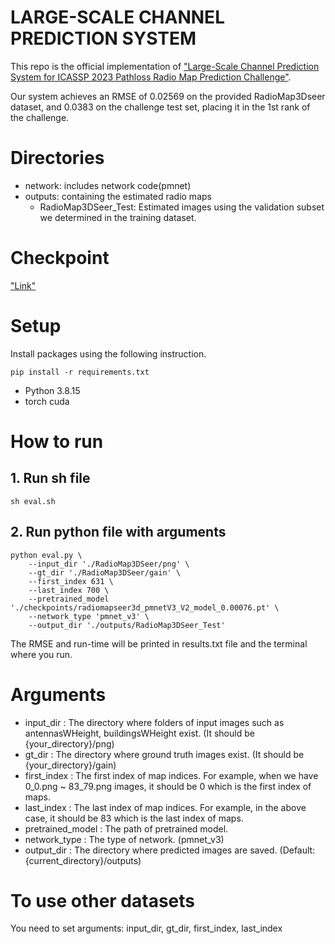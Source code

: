# LARGE-SCALE CHANNEL PREDICTION SYSTEM
This repo is the official implementation of ["Large-Scale Channel Prediction System for ICASSP 2023 Pathloss Radio Map Prediction Challenge"](https://ieeexplore.ieee.org/document/10095257).

Our system achieves an RMSE of 0.02569 on the provided RadioMap3Dseer dataset, and 0.0383 on the challenge test set, placing it in the 1st rank of the challenge.

# Directories
- network: includes network code(pmnet)
- outputs: containing the estimated radio maps
    - RadioMap3DSeer_Test: Estimated images using the validation subset we determined in the training dataset.

# Checkpoint
<!--["Link"](https://drive.google.com/drive/folders/1Muep-_-zrY0cryF28eMmZXC_s3PSE2gY?usp=drive_link)-->
["Link"](https://drive.google.com/file/d/1vEJT2ZA6J5OVfWs4q5tYFcqozkcT0siE/view?usp=sharing)


# Setup
Install packages using the following instruction.
```
pip install -r requirements.txt
```
- Python 3.8.15
- torch cuda

# How to run
## 1. Run sh file
```
sh eval.sh
```

## 2. Run python file with arguments
```
python eval.py \
    --input_dir './RadioMap3DSeer/png' \
    --gt_dir './RadioMap3DSeer/gain' \
    --first_index 631 \
    --last_index 700 \
    --pretrained_model './checkpoints/radiomapseer3d_pmnetV3_V2_model_0.00076.pt' \
    --network_type 'pmnet_v3' \
    --output_dir './outputs/RadioMap3DSeer_Test'
```

The RMSE and run-time will be printed in results.txt file and the terminal where you run.

# Arguments
- input_dir : The directory where folders of input images such as antennasWHeight, buildingsWHeight exist. (It should be {your_directory}/png)
- gt_dir : The directory where ground truth images exist. (It should be {your_directory}/gain)
- first_index : The first index of map indices. For example, when we have 0_0.png ~ 83_79.png images, it should be 0 which is the first index of maps.
- last_index : The last index of map indices. For example, in the above case, it should be 83 which is the last index of maps.
- pretrained_model : The path of pretrained model.
- network_type : The type of network. (pmnet_v3)
- output_dir : The directory where predicted images are saved. (Default: {current_directory}/outputs)

# To use other datasets
You need to set arguments: input_dir, gt_dir, first_index, last_index

